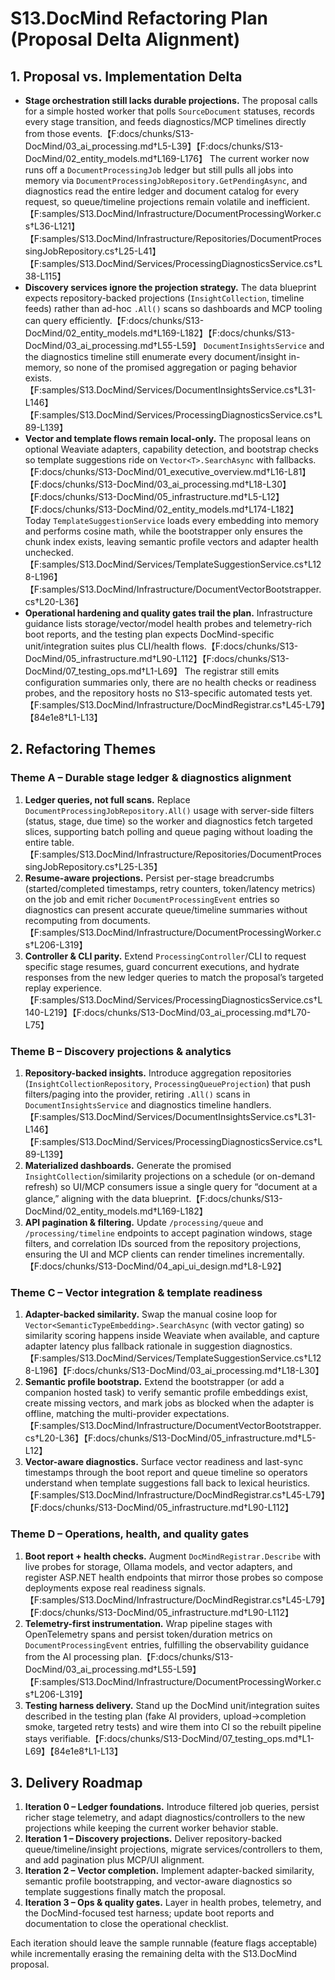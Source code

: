 # S13.DocMind Refactoring Plan (Proposal Delta Alignment)

## 1. Proposal vs. Implementation Delta
- **Stage orchestration still lacks durable projections.** The proposal calls for a simple hosted worker that polls `SourceDocument` statuses, records every stage transition, and feeds diagnostics/MCP timelines directly from those events.【F:docs/chunks/S13-DocMind/03_ai_processing.md†L5-L39】【F:docs/chunks/S13-DocMind/02_entity_models.md†L169-L176】 The current worker now runs off a `DocumentProcessingJob` ledger but still pulls all jobs into memory via `DocumentProcessingJobRepository.GetPendingAsync`, and diagnostics read the entire ledger and document catalog for every request, so queue/timeline projections remain volatile and inefficient.【F:samples/S13.DocMind/Infrastructure/DocumentProcessingWorker.cs†L36-L121】【F:samples/S13.DocMind/Infrastructure/Repositories/DocumentProcessingJobRepository.cs†L25-L41】【F:samples/S13.DocMind/Services/ProcessingDiagnosticsService.cs†L38-L115】
- **Discovery services ignore the projection strategy.** The data blueprint expects repository-backed projections (`InsightCollection`, timeline feeds) rather than ad-hoc `.All()` scans so dashboards and MCP tooling can query efficiently.【F:docs/chunks/S13-DocMind/02_entity_models.md†L169-L182】【F:docs/chunks/S13-DocMind/03_ai_processing.md†L55-L59】 `DocumentInsightsService` and the diagnostics timeline still enumerate every document/insight in-memory, so none of the promised aggregation or paging behavior exists.【F:samples/S13.DocMind/Services/DocumentInsightsService.cs†L31-L146】【F:samples/S13.DocMind/Services/ProcessingDiagnosticsService.cs†L89-L139】
- **Vector and template flows remain local-only.** The proposal leans on optional Weaviate adapters, capability detection, and bootstrap checks so template suggestions ride on `Vector<T>.SearchAsync` with fallbacks.【F:docs/chunks/S13-DocMind/01_executive_overview.md†L16-L81】【F:docs/chunks/S13-DocMind/03_ai_processing.md†L18-L30】【F:docs/chunks/S13-DocMind/05_infrastructure.md†L5-L12】【F:docs/chunks/S13-DocMind/02_entity_models.md†L174-L182】 Today `TemplateSuggestionService` loads every embedding into memory and performs cosine math, while the bootstrapper only ensures the chunk index exists, leaving semantic profile vectors and adapter health unchecked.【F:samples/S13.DocMind/Services/TemplateSuggestionService.cs†L128-L196】【F:samples/S13.DocMind/Infrastructure/DocumentVectorBootstrapper.cs†L20-L36】
- **Operational hardening and quality gates trail the plan.** Infrastructure guidance lists storage/vector/model health probes and telemetry-rich boot reports, and the testing plan expects DocMind-specific unit/integration suites plus CLI/health flows.【F:docs/chunks/S13-DocMind/05_infrastructure.md†L90-L112】【F:docs/chunks/S13-DocMind/07_testing_ops.md†L1-L69】 The registrar still emits configuration summaries only, there are no health checks or readiness probes, and the repository hosts no S13-specific automated tests yet.【F:samples/S13.DocMind/Infrastructure/DocMindRegistrar.cs†L45-L79】【84e1e8†L1-L13】

## 2. Refactoring Themes

### Theme A – Durable stage ledger & diagnostics alignment
1. **Ledger queries, not full scans.** Replace `DocumentProcessingJobRepository.All()` usage with server-side filters (status, stage, due time) so the worker and diagnostics fetch targeted slices, supporting batch polling and queue paging without loading the entire table.【F:samples/S13.DocMind/Infrastructure/Repositories/DocumentProcessingJobRepository.cs†L25-L35】
2. **Resume-aware projections.** Persist per-stage breadcrumbs (started/completed timestamps, retry counters, token/latency metrics) on the job and emit richer `DocumentProcessingEvent` entries so diagnostics can present accurate queue/timeline summaries without recomputing from documents.【F:samples/S13.DocMind/Infrastructure/DocumentProcessingWorker.cs†L206-L319】
3. **Controller & CLI parity.** Extend `ProcessingController`/CLI to request specific stage resumes, guard concurrent executions, and hydrate responses from the new ledger queries to match the proposal’s targeted replay experience.【F:samples/S13.DocMind/Services/ProcessingDiagnosticsService.cs†L140-L219】【F:docs/chunks/S13-DocMind/03_ai_processing.md†L70-L75】

### Theme B – Discovery projections & analytics
1. **Repository-backed insights.** Introduce aggregation repositories (`InsightCollectionRepository`, `ProcessingQueueProjection`) that push filters/paging into the provider, retiring `.All()` scans in `DocumentInsightsService` and diagnostics timeline handlers.【F:samples/S13.DocMind/Services/DocumentInsightsService.cs†L31-L146】【F:samples/S13.DocMind/Services/ProcessingDiagnosticsService.cs†L89-L139】
2. **Materialized dashboards.** Generate the promised `InsightCollection`/similarity projections on a schedule (or on-demand refresh) so UI/MCP consumers issue a single query for “document at a glance,” aligning with the data blueprint.【F:docs/chunks/S13-DocMind/02_entity_models.md†L169-L182】
3. **API pagination & filtering.** Update `/processing/queue` and `/processing/timeline` endpoints to accept pagination windows, stage filters, and correlation IDs sourced from the repository projections, ensuring the UI and MCP clients can render timelines incrementally.【F:docs/chunks/S13-DocMind/04_api_ui_design.md†L8-L92】

### Theme C – Vector integration & template readiness
1. **Adapter-backed similarity.** Swap the manual cosine loop for `Vector<SemanticTypeEmbedding>.SearchAsync` (with vector gating) so similarity scoring happens inside Weaviate when available, and capture adapter latency plus fallback rationale in suggestion diagnostics.【F:samples/S13.DocMind/Services/TemplateSuggestionService.cs†L128-L196】【F:docs/chunks/S13-DocMind/03_ai_processing.md†L18-L30】
2. **Semantic profile bootstrap.** Extend the bootstrapper (or add a companion hosted task) to verify semantic profile embeddings exist, create missing vectors, and mark jobs as blocked when the adapter is offline, matching the multi-provider expectations.【F:samples/S13.DocMind/Infrastructure/DocumentVectorBootstrapper.cs†L20-L36】【F:docs/chunks/S13-DocMind/05_infrastructure.md†L5-L12】
3. **Vector-aware diagnostics.** Surface vector readiness and last-sync timestamps through the boot report and queue timeline so operators understand when template suggestions fall back to lexical heuristics.【F:samples/S13.DocMind/Infrastructure/DocMindRegistrar.cs†L45-L79】【F:docs/chunks/S13-DocMind/05_infrastructure.md†L90-L112】

### Theme D – Operations, health, and quality gates
1. **Boot report + health checks.** Augment `DocMindRegistrar.Describe` with live probes for storage, Ollama models, and vector adapters, and register ASP.NET health endpoints that mirror those probes so compose deployments expose real readiness signals.【F:samples/S13.DocMind/Infrastructure/DocMindRegistrar.cs†L45-L79】【F:docs/chunks/S13-DocMind/05_infrastructure.md†L90-L112】
2. **Telemetry-first instrumentation.** Wrap pipeline stages with OpenTelemetry spans and persist token/duration metrics on `DocumentProcessingEvent` entries, fulfilling the observability guidance from the AI processing plan.【F:docs/chunks/S13-DocMind/03_ai_processing.md†L55-L59】【F:samples/S13.DocMind/Infrastructure/DocumentProcessingWorker.cs†L206-L319】
3. **Testing harness delivery.** Stand up the DocMind unit/integration suites described in the testing plan (fake AI providers, upload→completion smoke, targeted retry tests) and wire them into CI so the rebuilt pipeline stays verifiable.【F:docs/chunks/S13-DocMind/07_testing_ops.md†L1-L69】【84e1e8†L1-L13】

## 3. Delivery Roadmap
1. **Iteration 0 – Ledger foundations.** Introduce filtered job queries, persist richer stage telemetry, and adapt diagnostics/controllers to the new projections while keeping the current worker behavior stable.
2. **Iteration 1 – Discovery projections.** Deliver repository-backed queue/timeline/insight projections, migrate services/controllers to them, and add pagination plus MCP/UI alignment.
3. **Iteration 2 – Vector completion.** Implement adapter-backed similarity, semantic profile bootstrapping, and vector-aware diagnostics so template suggestions finally match the proposal.
4. **Iteration 3 – Ops & quality gates.** Layer in health probes, telemetry, and the DocMind-focused test harness; update boot reports and documentation to close the operational checklist.

Each iteration should leave the sample runnable (feature flags acceptable) while incrementally erasing the remaining delta with the S13.DocMind proposal.
